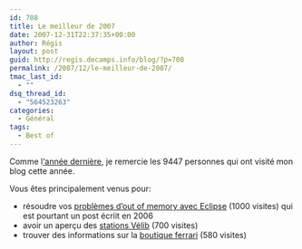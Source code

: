 ```yaml
---
id: 708
title: Le meilleur de 2007
date: 2007-12-31T22:37:35+00:00
author: Régis
layout: post
guid: http://regis.decamps.info/blog/?p=708
permalink: /2007/12/le-meilleur-de-2007/
tmac_last_id:
  - ""
dsq_thread_id:
  - "564523263"
categories:
  - Général
tags:
  - Best of
---
```

Comme l[&lsquo;année dernière](http://regis.decamps.info/blog/2007/01/bilan-dun-an-de-blog/), je remercie les 9447 personnes qui ont visité mon blog cette année.

Vous êtes principalement venus pour:

  * résoudre vos [problèmes d&rsquo;out of memory avec Eclipse](http://regis.decamps.info/blog/2006/10/eclipse-out-of-memory-cest-fini/) (1000 visites) qui est pourtant un post écriit en 2006
  * avoir un aperçu des [stations Vélib](http://regis.decamps.info/blog/2007/06/station-velib/) (700 visites)
  * trouver des informations sur la [boutique ferrari](http://regis.decamps.info/blog/2007/10/boutique-ferrari/) (580 visites)